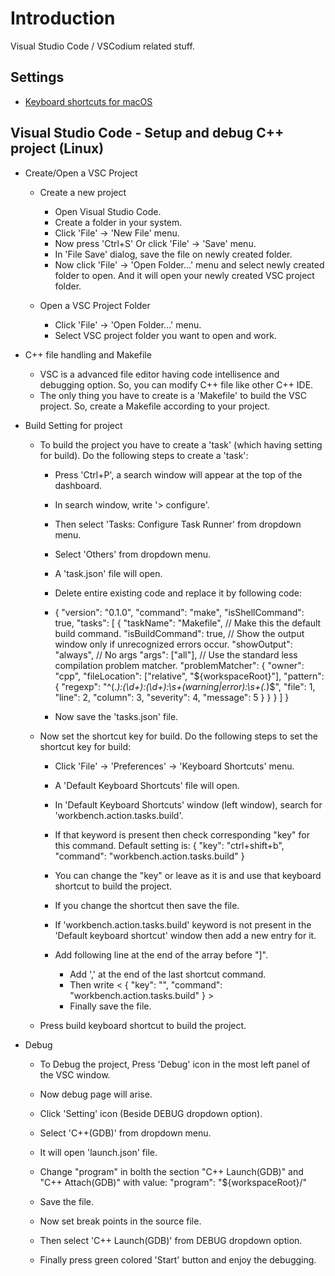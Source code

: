 # Introduction

Visual Studio Code / VSCodium related stuff.

## Settings

- [Keyboard shortcuts for macOS](https://code.visualstudio.com/shortcuts/keyboard-shortcuts-macos.pdf)

## Visual Studio Code - Setup and debug C++ project (Linux)

- Create/Open a VSC Project
	- Create a new project
		- Open Visual Studio Code.
		- Create a folder in your system.
		- Click 'File' -> 'New File' menu.
		- Now press 'Ctrl+S' Or click 'File' -> 'Save' menu.
		- In 'File Save' dialog, save the file on newly created folder.
		- Now click 'File' -> 'Open Folder...' menu and select newly created folder to open.
		  And it will open your newly created VSC project folder.

	- Open a VSC Project Folder
		- Click 'File' -> 'Open Folder...' menu.
		- Select VSC project folder you want to open and work.


- C++ file handling and Makefile
	- VSC is a advanced file editor having code intellisence and debugging option.
	  So, you can modify C++ file like other C++ IDE.
	- The only thing you have to create is a 'Makefile' to build the VSC project.
	  So, create a Makefile according to your project.


- Build Setting for project
	- To build the project you have to create a 'task' (which having setting for build).
	  Do the following steps to create a 'task':
		- Press 'Ctrl+P', a search window will appear at the top of the dashboard.
		- In search window, write '> configure'.
		- Then select 'Tasks: Configure Task Runner' from dropdown menu.
		- Select 'Others' from dropdown menu.
		- A 'task.json' file will open.
		- Delete entire existing code and replace it by following code:
		- 	{
			    "version": "0.1.0",
			    "command": "make",
			    "isShellCommand": true,
			    "tasks": [
				{
				    "taskName": "Makefile",
				    // Make this the default build command.
				    "isBuildCommand": true,
				    // Show the output window only if unrecognized errors occur.
				    "showOutput": "always",
				    // No args
				    "args": ["all"],
				    // Use the standard less compilation problem matcher.
				    "problemMatcher": {
					"owner": "cpp",
					"fileLocation": ["relative", "${workspaceRoot}"],
					"pattern": {
					    "regexp": "^(.*):(\\d+):(\\d+):\\s+(warning|error):\\s+(.*)$",
					    "file": 1,
					    "line": 2,
					    "column": 3,
					    "severity": 4,
					    "message": 5
					}
				    }
				}
			    ]
			}

		- Now save the 'tasks.json' file.

	- Now set the shortcut key for build.
	  Do the following steps to set the shortcut key for build:
		- Click 'File' -> 'Preferences' -> 'Keyboard Shortcuts' menu.
		- A 'Default Keyboard Shortcuts' file will open.
		- In 'Default Keyboard Shortcuts' window (left window), search for 'workbench.action.tasks.build'.
		- If that keyword is present then check corresponding "key" for this command. Default setting is:
		  { "key": "ctrl+shift+b",          "command": "workbench.action.tasks.build" }
		- You can change the "key" or leave as it is and use that keyboard shortcut to build the project.
		- If you change the shortcut then save the file.

		- If 'workbench.action.tasks.build' keyword is not present in the 'Default keyboard shortcut' window then
    		  add a new entry for it.
		- Add following line at the end of the array before "]".
		  - Add ',' at the end of the last shortcut command.
		  - Then write < { "key": "<keyborad shortcut>",          "command": "workbench.action.tasks.build" } >
		  - Finally save the file.

	- Press build keyboard shortcut to build the project.


- Debug
	- To Debug the project, Press 'Debug' icon in the most left panel of the VSC window.
	- Now debug page will arise.
	- Click 'Setting' icon (Beside DEBUG dropdown option).
	- Select 'C++(GDB)' from dropdown menu.
	- It will open 'launch.json' file.
	- Change "program" in bolth the section "C++ Launch(GDB)" and "C++ Attach(GDB)" with value:
	  "program": "${workspaceRoot}/<project executable name>"

	- Save the file.
	- Now set break points in the source file.
	- Then select 'C++ Launch(GDB)' from DEBUG dropdown option.
	- Finally press green colored 'Start' button and enjoy the debugging.
